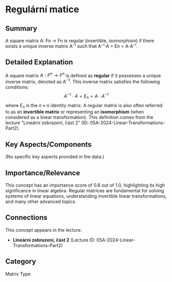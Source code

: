 # Regulární matice

## Summary
A square matrix A: Fn -> Fn is regular (invertible, isomorphism) if there exists a unique inverse matrix A⁻¹ such that A⁻¹⋅A = En = A⋅A⁻¹.

## Detailed Explanation
A square matrix $A: F^n \rightarrow F^n$ is defined as **regular** if it possesses a unique inverse matrix, denoted as $A^{-1}$. This inverse matrix satisfies the following conditions:
$$ A^{-1} \cdot A = E_n = A \cdot A^{-1} $$
where $E_n$ is the $n \times n$ identity matrix.
A regular matrix is also often referred to as an **invertible matrix** or representing an **isomorphism** (when considered as a linear transformation).
This definition comes from the lecture "Lineární zobrazení, část 2" (ID: 05A-2024-Linear-Transformations-Part2).

## Key Aspects/Components
(No specific key aspects provided in the data.)

## Importance/Relevance
This concept has an importance score of 0.8 out of 1.0, highlighting its high significance in linear algebra. Regular matrices are fundamental for solving systems of linear equations, understanding invertible linear transformations, and many other advanced topics.

## Connections
This concept appears in the lecture:
*   **Lineární zobrazení, část 2** (Lecture ID: 05A-2024-Linear-Transformations-Part2)

## Category
Matrix Type